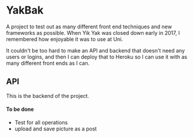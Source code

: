# YakBak

A project to test out as many different front end techniques and new frameworks as possible. When Yik Yak was closed down early in 2017, I remembered how enjoyable it was to use at Uni.

It couldn't be too hard to make an API and backend that doesn't need any users or logins, and then I can deploy that to Heroku so I can use it with as many different front ends as I can.

## API

This is the backend of the project.

#### To be done

- Test for all operations
- upload and save picture as a post
 
